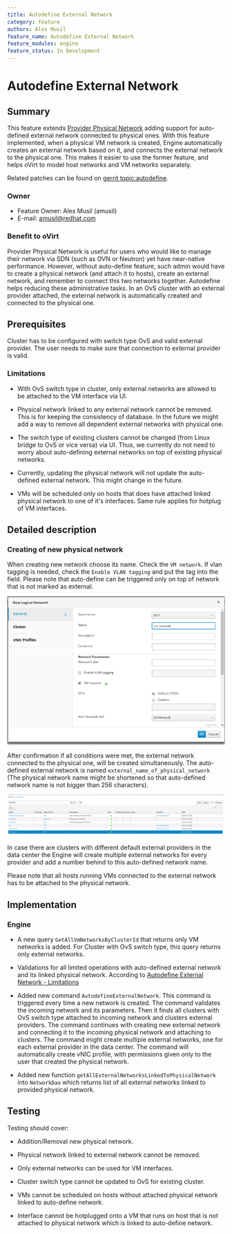 ```yaml
---
title: Autodefine External Network
category: feature
authors: Ales Musil
feature_name: Autodefine External Network
feature_modules: engine
feature_status: In Development
---
```


# Autodefine External Network

## Summary

This feature extends [Provider Physical Network](https://www.ovirt.org/develop/release-management/features/network/provider-physical-network/) 
adding support for auto-defined external network connected to physical ones. 
With this feature implemented, when a physical VM network is created, Engine 
automatically creates an external network based on it, and connects the external
network to the physical one. This makes it easier to use the former feature, and
helps oVirt to model host networks and VM networks separately.

Related patches can be found on [gerrit topic:autodefine](https://gerrit.ovirt.org/#/q/topic:autodefine).

### Owner

- Feature Owner: Ales Musil (amusil)
- E-mail: <amusil@redhat.com>

### Benefit to oVirt

Provider Physical Network is useful for users who would like to 
manage their network via SDN (such as OVN or Neutron) yet have near-native 
performance. However, without auto-define feature, such admin would have to 
create a physical network (and attach it to hosts), create an external network,
and remember to connect this two networks together. Autodefine helps reducing 
these administrative tasks. In an OvS cluster with an external provider 
attached, the external network is automatically created and connected to the 
physical one.

## Prerequisites

Cluster has to be configured with switch type OvS and valid external provider.
The user needs to make sure that connection to external provider is valid.

### Limitations

* With OvS switch type in cluster, only external networks are allowed to 
  be attached to the VM interface via UI. 

* Physical network linked to any external network cannot be removed. This is for
  keeping the consistency of database. In the future we might add a way to 
  remove all dependent external networks with physical one. 

* The switch type of existing clusters cannot be changed (from Linux bridge to 
  OvS or vice versa) via UI. Thus, we currently do not need to worry about 
  auto-defining external networks on top of existing physical networks.

* Currently, updating the physical network will not update the auto-defined 
  external network. This might change in the future. 

* VMs will be scheduled only on hosts that does have attached linked physical 
  network to one of it's interfaces. Same rule applies for hotplug of VM 
  interfaces. 

## Detailed description

### Creating of new physical network

When creating new network choose its name. Check the `VM network`. If vlan 
tagging is needed, check the `Enable VLAN tagging` and put the tag into the 
field. Please note that auto-define can be triggered only on top of network that
is not marked as external. 

![Creation of physical network](../../../../images/wiki/auto-define_create.png  "New physical network")

After confirmation if all conditions were met, the external network connected to 
the physical one, will be created simultaneously. The auto-defined external 
network is named `external_name_of_physical_network` (The physical network name
might be shortened so that auto-defined network name is not bigger than 256 
characters). 

![Auto-define network created](../../../../images/wiki/auto-define_created.png  "Auto-define external network")

In case there are clusters with different default external providers in the data 
center the Engine will create multiple external networks for every provider and 
add a number behind to this auto-defined network name. 

Please note that all hosts running VMs connected to the external network has
to be attached to the physical network. 



## Implementation

### Engine

* A new query `GetAllVmNetworksByClusterId` that returns only VM networks is 
  added. For Cluster with OvS switch type, this query returns only external 
  networks. 

* Validations for all limited operations with auto-defined external network and 
  its linked physical network. According to [Autodefine External Network - Limitations](#limitations)

* Added new command `AutodefineExternalNetwork`. This command is 
  triggered every time a new network is created. The command validates the 
  incoming network and its parameters. Then it finds all clusters with OvS 
  switch type attached to incoming network and clusters external providers.
  The command continues with creating new external network and connecting it to 
  the incoming physical network and attaching to clusters. The command might 
  create multiple external networks, one for each external provider in the data 
  center. The command will automatically create vNIC profile, with permissions
  given only to the user that created the physical network.
  
* Added new function `getAllExternalNetworksLinkedToPhysicalNetwork` into 
  `NetworkDao` which returns list of all external networks linked to provided
  physical network. 


## Testing

Testing should cover: 

* Addition/Removal new physical network.

* Physical network linked to external network cannot be 
  removed.

* Only external networks can be used for VM interfaces.

* Cluster switch type cannot be updated to OvS for existing cluster.

* VMs cannot be scheduled on hosts without attached physical network linked to 
  auto-define network. 

* Interface cannot be hotplugged onto a VM that runs on host that is not 
  attached to physical network which is linked to auto-define network.
